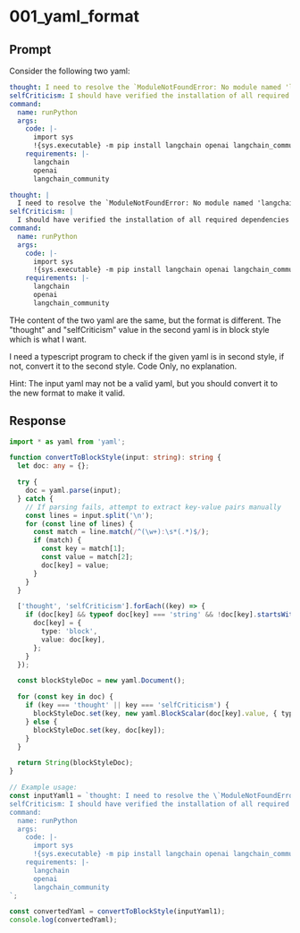# 001_yaml_format

## Prompt

Consider the following two yaml:

```yaml
thought: I need to resolve the `ModuleNotFoundError: No module named 'langchain_community'` error by ensuring that all necessary dependencies are correctly installed.
selfCriticism: I should have verified the installation of all required dependencies before running the code.
command:
  name: runPython
  args:
    code: |-
      import sys
      !{sys.executable} -m pip install langchain openai langchain_community
    requirements: |-
      langchain
      openai
      langchain_community
```

```yaml
thought: |
  I need to resolve the `ModuleNotFoundError: No module named 'langchain_community'` error by ensuring that all necessary dependencies are correctly installed.
selfCriticism: |
  I should have verified the installation of all required dependencies before running the code.
command:
  name: runPython
  args:
    code: |-
      import sys
      !{sys.executable} -m pip install langchain openai langchain_community
    requirements: |-
      langchain
      openai
      langchain_community
```

THe content of the two yaml are the same, but the format is different. The "thought" and "selfCriticism" value in the second yaml is in block style which is what I want. 

I need a typescript program to check if the given yaml is in second style, if not, convert it to the second style. Code Only, no explanation.

Hint: The input yaml may not be a valid yaml, but you should convert it to the new format to make it valid.

## Response

```typescript
import * as yaml from 'yaml';

function convertToBlockStyle(input: string): string {
  let doc: any = {};

  try {
    doc = yaml.parse(input);
  } catch {
    // If parsing fails, attempt to extract key-value pairs manually
    const lines = input.split('\n');
    for (const line of lines) {
      const match = line.match(/^(\w+):\s*(.*)$/);
      if (match) {
        const key = match[1];
        const value = match[2];
        doc[key] = value;
      }
    }
  }

  ['thought', 'selfCriticism'].forEach((key) => {
    if (doc[key] && typeof doc[key] === 'string' && !doc[key].startsWith('|')) {
      doc[key] = {
        type: 'block',
        value: doc[key],
      };
    }
  });

  const blockStyleDoc = new yaml.Document();

  for (const key in doc) {
    if (key === 'thought' || key === 'selfCriticism') {
      blockStyleDoc.set(key, new yaml.BlockScalar(doc[key].value, { type: 'literal' }));
    } else {
      blockStyleDoc.set(key, doc[key]);
    }
  }

  return String(blockStyleDoc);
}

// Example usage:
const inputYaml1 = `thought: I need to resolve the \`ModuleNotFoundError: No module named 'langchain_community'\` error by ensuring that all necessary dependencies are correctly installed.
selfCriticism: I should have verified the installation of all required dependencies before running the code.
command:
  name: runPython
  args:
    code: |-
      import sys
      !{sys.executable} -m pip install langchain openai langchain_community
    requirements: |-
      langchain
      openai
      langchain_community
`;

const convertedYaml = convertToBlockStyle(inputYaml1);
console.log(convertedYaml);
```

